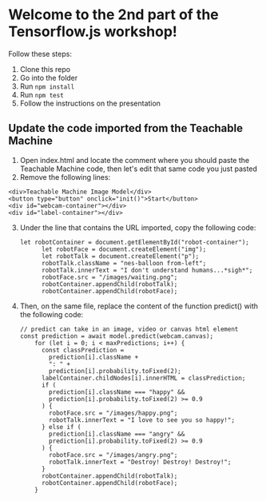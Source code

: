 # Welcome to the 2nd part of the Tensorflow.js workshop!

Follow these steps:

1. Clone this repo
2. Go into the folder
3. Run `npm install`
4. Run `npm test`
5. Follow the instructions on the presentation

## Update the code imported from the Teachable Machine

1. Open index.html and locate the comment where you should paste the Teachable Machine code, then let's edit that same code you just pasted
2. Remove the following lines:

```
<div>Teachable Machine Image Model</div>
<button type="button" onclick="init()">Start</button>
<div id="webcam-container"></div>
<div id="label-container"></div>
```

3.  Under the line that contains the URL imported, copy the following code:

    ```
    let robotContainer = document.getElementById("robot-container");
          let robotFace = document.createElement("img");
          let robotTalk = document.createElement("p");
          robotTalk.className = "nes-balloon from-left";
          robotTalk.innerText = "I don't understand humans...*sigh*";
          robotFace.src = "/images/waiting.png";
          robotContainer.appendChild(robotTalk);
          robotContainer.appendChild(robotFace);
    ```

4.  Then, on the same file, replace the content of the function predict() with the following code:

        // predict can take in an image, video or canvas html element
        const prediction = await model.predict(webcam.canvas);
            for (let i = 0; i < maxPredictions; i++) {
              const classPrediction =
                prediction[i].className +
                ": " +
                prediction[i].probability.toFixed(2);
              labelContainer.childNodes[i].innerHTML = classPrediction;
              if (
                prediction[i].className === "happy" &&
                prediction[i].probability.toFixed(2) >= 0.9
              ) {
                robotFace.src = "/images/happy.png";
                robotTalk.innerText = "I love to see you so happy!";
              } else if (
                prediction[i].className === "angry" &&
                prediction[i].probability.toFixed(2) >= 0.9
              ) {
                robotFace.src = "/images/angry.png";
                robotTalk.innerText = "Destroy! Destroy! Destroy!";
              }
              robotContainer.appendChild(robotTalk);
              robotContainer.appendChild(robotFace);
            }
